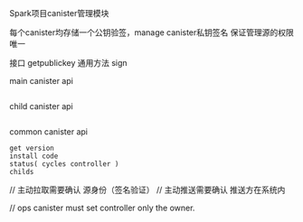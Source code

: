 Spark项目canister管理模块

每个canister均存储一个公钥验签，manage canister私钥签名 保证管理源的权限唯一

接口  getpublickey
通用方法 sign


main canister api
```
```

child canister api
```
```

common canister api
```
get version
install code
status( cycles controller )
childs

```

// 主动拉取需要确认 源身份（签名验证）
// 主动推送需要确认 推送方在系统内

// ops canister must set controller only the owner. 